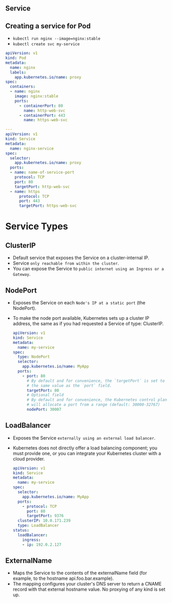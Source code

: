 Service
---

Creating a service for Pod
---

- `kubectl run nginx --image=nginx:stable`
- `kubectl create svc my-service `

```yaml
apiVersion: v1
kind: Pod
metadata:
  name: nginx
  labels:
    app.kubernetes.io/name: proxy
spec:
  containers:
  - name: nginx
    image: nginx:stable
    ports:
      - containerPort: 80
        name: http-web-svc
      - containerPort: 443
        name: https-web-svc

---
apiVersion: v1
kind: Service
metadata:
  name: nginx-service
spec:
  selector:
    app.kubernetes.io/name: proxy
  ports:
  - name: name-of-service-port
    protocol: TCP
    port: 80
    targetPort: http-web-svc
  - name: https
      protocol: TCP
      port: 443
      targetPort: https-web-svc
```

# Service Types

## ClusterIP

- Default service that exposes the Service on a cluster-internal IP.
- Service `only reachable from within the cluster`.
- You can expose the Service to `public internet using an Ingress or a Gateway`.

## NodePort

- Exposes the Service on each `Node's IP at a static port` (the NodePort).
- To make the node port available, Kubernetes sets up a cluster IP address, the same as if you had requested a Service of type: ClusterIP.

  ```yaml
  apiVersion: v1
  kind: Service
  metadata:
    name: my-service
  spec:
    type: NodePort
    selector:
      app.kubernetes.io/name: MyApp
    ports:
      - port: 80
        # By default and for convenience, the `targetPort` is set to
        # the same value as the `port` field.
        targetPort: 80
        # Optional field
        # By default and for convenience, the Kubernetes control plane
        # will allocate a port from a range (default: 30000-32767)
        nodePort: 30007
  ```

## LoadBalancer

- Exposes the Service `externally using an external load balancer`.
- Kubernetes does not directly offer a load balancing component; you must provide one, or you can integrate your Kubernetes cluster with a cloud provider.

  ```yaml
  apiVersion: v1
  kind: Service
  metadata:
    name: my-service
  spec:
    selector:
      app.kubernetes.io/name: MyApp
    ports:
      - protocol: TCP
        port: 80
        targetPort: 9376
    clusterIP: 10.0.171.239
    type: LoadBalancer
  status:
    loadBalancer:
      ingress:
      - ip: 192.0.2.127
  ```

## ExternalName

- Maps the Service to the contents of the externalName field (for example, to the hostname api.foo.bar.example).
- The mapping configures your cluster's DNS server to return a CNAME record with that external hostname value. No proxying of any kind is set up.

